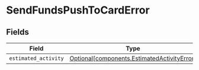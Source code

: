 # SendFundsPushToCardError


## Fields

| Field                                                                                            | Type                                                                                             | Required                                                                                         | Description                                                                                      |
| ------------------------------------------------------------------------------------------------ | ------------------------------------------------------------------------------------------------ | ------------------------------------------------------------------------------------------------ | ------------------------------------------------------------------------------------------------ |
| `estimated_activity`                                                                             | [Optional[components.EstimatedActivityError]](../../models/components/estimatedactivityerror.md) | :heavy_minus_sign:                                                                               | N/A                                                                                              |